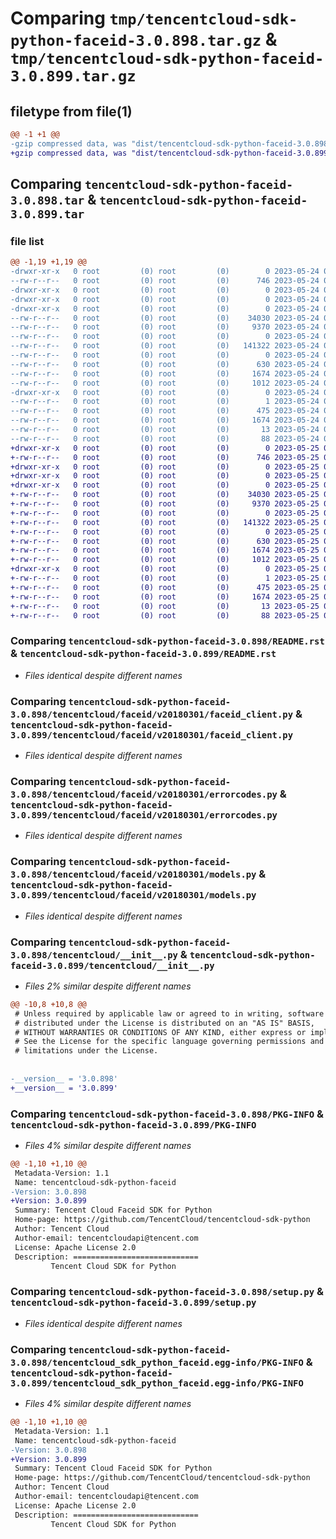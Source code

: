 # Comparing `tmp/tencentcloud-sdk-python-faceid-3.0.898.tar.gz` & `tmp/tencentcloud-sdk-python-faceid-3.0.899.tar.gz`

## filetype from file(1)

```diff
@@ -1 +1 @@
-gzip compressed data, was "dist/tencentcloud-sdk-python-faceid-3.0.898.tar", last modified: Wed May 24 01:57:18 2023, max compression
+gzip compressed data, was "dist/tencentcloud-sdk-python-faceid-3.0.899.tar", last modified: Thu May 25 00:27:03 2023, max compression
```

## Comparing `tencentcloud-sdk-python-faceid-3.0.898.tar` & `tencentcloud-sdk-python-faceid-3.0.899.tar`

### file list

```diff
@@ -1,19 +1,19 @@
-drwxr-xr-x   0 root         (0) root         (0)        0 2023-05-24 01:57:18.000000 tencentcloud-sdk-python-faceid-3.0.898/
--rw-r--r--   0 root         (0) root         (0)      746 2023-05-24 01:57:18.000000 tencentcloud-sdk-python-faceid-3.0.898/README.rst
-drwxr-xr-x   0 root         (0) root         (0)        0 2023-05-24 01:57:18.000000 tencentcloud-sdk-python-faceid-3.0.898/tencentcloud/
-drwxr-xr-x   0 root         (0) root         (0)        0 2023-05-24 01:57:18.000000 tencentcloud-sdk-python-faceid-3.0.898/tencentcloud/faceid/
-drwxr-xr-x   0 root         (0) root         (0)        0 2023-05-24 01:57:18.000000 tencentcloud-sdk-python-faceid-3.0.898/tencentcloud/faceid/v20180301/
--rw-r--r--   0 root         (0) root         (0)    34030 2023-05-24 01:57:18.000000 tencentcloud-sdk-python-faceid-3.0.898/tencentcloud/faceid/v20180301/faceid_client.py
--rw-r--r--   0 root         (0) root         (0)     9370 2023-05-24 01:57:18.000000 tencentcloud-sdk-python-faceid-3.0.898/tencentcloud/faceid/v20180301/errorcodes.py
--rw-r--r--   0 root         (0) root         (0)        0 2023-05-24 01:57:18.000000 tencentcloud-sdk-python-faceid-3.0.898/tencentcloud/faceid/v20180301/__init__.py
--rw-r--r--   0 root         (0) root         (0)   141322 2023-05-24 01:57:18.000000 tencentcloud-sdk-python-faceid-3.0.898/tencentcloud/faceid/v20180301/models.py
--rw-r--r--   0 root         (0) root         (0)        0 2023-05-24 01:57:18.000000 tencentcloud-sdk-python-faceid-3.0.898/tencentcloud/faceid/__init__.py
--rw-r--r--   0 root         (0) root         (0)      630 2023-05-24 01:57:18.000000 tencentcloud-sdk-python-faceid-3.0.898/tencentcloud/__init__.py
--rw-r--r--   0 root         (0) root         (0)     1674 2023-05-24 01:57:18.000000 tencentcloud-sdk-python-faceid-3.0.898/PKG-INFO
--rw-r--r--   0 root         (0) root         (0)     1012 2023-05-24 01:57:18.000000 tencentcloud-sdk-python-faceid-3.0.898/setup.py
-drwxr-xr-x   0 root         (0) root         (0)        0 2023-05-24 01:57:18.000000 tencentcloud-sdk-python-faceid-3.0.898/tencentcloud_sdk_python_faceid.egg-info/
--rw-r--r--   0 root         (0) root         (0)        1 2023-05-24 01:57:18.000000 tencentcloud-sdk-python-faceid-3.0.898/tencentcloud_sdk_python_faceid.egg-info/dependency_links.txt
--rw-r--r--   0 root         (0) root         (0)      475 2023-05-24 01:57:18.000000 tencentcloud-sdk-python-faceid-3.0.898/tencentcloud_sdk_python_faceid.egg-info/SOURCES.txt
--rw-r--r--   0 root         (0) root         (0)     1674 2023-05-24 01:57:18.000000 tencentcloud-sdk-python-faceid-3.0.898/tencentcloud_sdk_python_faceid.egg-info/PKG-INFO
--rw-r--r--   0 root         (0) root         (0)       13 2023-05-24 01:57:18.000000 tencentcloud-sdk-python-faceid-3.0.898/tencentcloud_sdk_python_faceid.egg-info/top_level.txt
--rw-r--r--   0 root         (0) root         (0)       88 2023-05-24 01:57:18.000000 tencentcloud-sdk-python-faceid-3.0.898/setup.cfg
+drwxr-xr-x   0 root         (0) root         (0)        0 2023-05-25 00:27:03.000000 tencentcloud-sdk-python-faceid-3.0.899/
+-rw-r--r--   0 root         (0) root         (0)      746 2023-05-25 00:27:03.000000 tencentcloud-sdk-python-faceid-3.0.899/README.rst
+drwxr-xr-x   0 root         (0) root         (0)        0 2023-05-25 00:27:03.000000 tencentcloud-sdk-python-faceid-3.0.899/tencentcloud/
+drwxr-xr-x   0 root         (0) root         (0)        0 2023-05-25 00:27:03.000000 tencentcloud-sdk-python-faceid-3.0.899/tencentcloud/faceid/
+drwxr-xr-x   0 root         (0) root         (0)        0 2023-05-25 00:27:03.000000 tencentcloud-sdk-python-faceid-3.0.899/tencentcloud/faceid/v20180301/
+-rw-r--r--   0 root         (0) root         (0)    34030 2023-05-25 00:27:03.000000 tencentcloud-sdk-python-faceid-3.0.899/tencentcloud/faceid/v20180301/faceid_client.py
+-rw-r--r--   0 root         (0) root         (0)     9370 2023-05-25 00:27:03.000000 tencentcloud-sdk-python-faceid-3.0.899/tencentcloud/faceid/v20180301/errorcodes.py
+-rw-r--r--   0 root         (0) root         (0)        0 2023-05-25 00:27:03.000000 tencentcloud-sdk-python-faceid-3.0.899/tencentcloud/faceid/v20180301/__init__.py
+-rw-r--r--   0 root         (0) root         (0)   141322 2023-05-25 00:27:03.000000 tencentcloud-sdk-python-faceid-3.0.899/tencentcloud/faceid/v20180301/models.py
+-rw-r--r--   0 root         (0) root         (0)        0 2023-05-25 00:27:03.000000 tencentcloud-sdk-python-faceid-3.0.899/tencentcloud/faceid/__init__.py
+-rw-r--r--   0 root         (0) root         (0)      630 2023-05-25 00:27:03.000000 tencentcloud-sdk-python-faceid-3.0.899/tencentcloud/__init__.py
+-rw-r--r--   0 root         (0) root         (0)     1674 2023-05-25 00:27:03.000000 tencentcloud-sdk-python-faceid-3.0.899/PKG-INFO
+-rw-r--r--   0 root         (0) root         (0)     1012 2023-05-25 00:27:03.000000 tencentcloud-sdk-python-faceid-3.0.899/setup.py
+drwxr-xr-x   0 root         (0) root         (0)        0 2023-05-25 00:27:03.000000 tencentcloud-sdk-python-faceid-3.0.899/tencentcloud_sdk_python_faceid.egg-info/
+-rw-r--r--   0 root         (0) root         (0)        1 2023-05-25 00:27:03.000000 tencentcloud-sdk-python-faceid-3.0.899/tencentcloud_sdk_python_faceid.egg-info/dependency_links.txt
+-rw-r--r--   0 root         (0) root         (0)      475 2023-05-25 00:27:03.000000 tencentcloud-sdk-python-faceid-3.0.899/tencentcloud_sdk_python_faceid.egg-info/SOURCES.txt
+-rw-r--r--   0 root         (0) root         (0)     1674 2023-05-25 00:27:03.000000 tencentcloud-sdk-python-faceid-3.0.899/tencentcloud_sdk_python_faceid.egg-info/PKG-INFO
+-rw-r--r--   0 root         (0) root         (0)       13 2023-05-25 00:27:03.000000 tencentcloud-sdk-python-faceid-3.0.899/tencentcloud_sdk_python_faceid.egg-info/top_level.txt
+-rw-r--r--   0 root         (0) root         (0)       88 2023-05-25 00:27:03.000000 tencentcloud-sdk-python-faceid-3.0.899/setup.cfg
```

### Comparing `tencentcloud-sdk-python-faceid-3.0.898/README.rst` & `tencentcloud-sdk-python-faceid-3.0.899/README.rst`

 * *Files identical despite different names*

### Comparing `tencentcloud-sdk-python-faceid-3.0.898/tencentcloud/faceid/v20180301/faceid_client.py` & `tencentcloud-sdk-python-faceid-3.0.899/tencentcloud/faceid/v20180301/faceid_client.py`

 * *Files identical despite different names*

### Comparing `tencentcloud-sdk-python-faceid-3.0.898/tencentcloud/faceid/v20180301/errorcodes.py` & `tencentcloud-sdk-python-faceid-3.0.899/tencentcloud/faceid/v20180301/errorcodes.py`

 * *Files identical despite different names*

### Comparing `tencentcloud-sdk-python-faceid-3.0.898/tencentcloud/faceid/v20180301/models.py` & `tencentcloud-sdk-python-faceid-3.0.899/tencentcloud/faceid/v20180301/models.py`

 * *Files identical despite different names*

### Comparing `tencentcloud-sdk-python-faceid-3.0.898/tencentcloud/__init__.py` & `tencentcloud-sdk-python-faceid-3.0.899/tencentcloud/__init__.py`

 * *Files 2% similar despite different names*

```diff
@@ -10,8 +10,8 @@
 # Unless required by applicable law or agreed to in writing, software
 # distributed under the License is distributed on an "AS IS" BASIS,
 # WITHOUT WARRANTIES OR CONDITIONS OF ANY KIND, either express or implied.
 # See the License for the specific language governing permissions and
 # limitations under the License.
 
 
-__version__ = '3.0.898'
+__version__ = '3.0.899'
```

### Comparing `tencentcloud-sdk-python-faceid-3.0.898/PKG-INFO` & `tencentcloud-sdk-python-faceid-3.0.899/PKG-INFO`

 * *Files 4% similar despite different names*

```diff
@@ -1,10 +1,10 @@
 Metadata-Version: 1.1
 Name: tencentcloud-sdk-python-faceid
-Version: 3.0.898
+Version: 3.0.899
 Summary: Tencent Cloud Faceid SDK for Python
 Home-page: https://github.com/TencentCloud/tencentcloud-sdk-python
 Author: Tencent Cloud
 Author-email: tencentcloudapi@tencent.com
 License: Apache License 2.0
 Description: ============================
         Tencent Cloud SDK for Python
```

### Comparing `tencentcloud-sdk-python-faceid-3.0.898/setup.py` & `tencentcloud-sdk-python-faceid-3.0.899/setup.py`

 * *Files identical despite different names*

### Comparing `tencentcloud-sdk-python-faceid-3.0.898/tencentcloud_sdk_python_faceid.egg-info/PKG-INFO` & `tencentcloud-sdk-python-faceid-3.0.899/tencentcloud_sdk_python_faceid.egg-info/PKG-INFO`

 * *Files 4% similar despite different names*

```diff
@@ -1,10 +1,10 @@
 Metadata-Version: 1.1
 Name: tencentcloud-sdk-python-faceid
-Version: 3.0.898
+Version: 3.0.899
 Summary: Tencent Cloud Faceid SDK for Python
 Home-page: https://github.com/TencentCloud/tencentcloud-sdk-python
 Author: Tencent Cloud
 Author-email: tencentcloudapi@tencent.com
 License: Apache License 2.0
 Description: ============================
         Tencent Cloud SDK for Python
```

